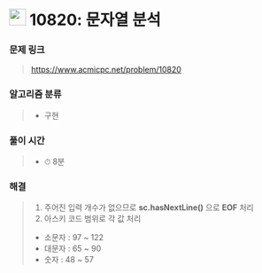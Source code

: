 # <img src="https://static.solved.ac/tier_small/4.svg" width=30> 10820: 문자열 분석

### 문제 링크
> https://www.acmicpc.net/problem/10820

### 알고리즘 분류
>- 구현

### 풀이 시간
>- ⏱ 8분

### 해결
> 1. 주어진 입력 개수가 없으므로 **sc.hasNextLine()** 으로 **EOF** 처리
> 2. 아스키 코드 범위로 각 값 처리
>- 소문자 : 97 ~ 122
>- 대문자 : 65 ~ 90
>- 숫자 : 48 ~ 57
